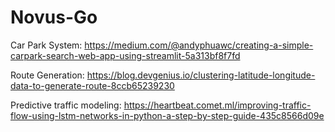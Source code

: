 # Novus-Go


Car Park System:
https://medium.com/@andyphuawc/creating-a-simple-carpark-search-web-app-using-streamlit-5a313bf8f7fd

Route Generation:
https://blog.devgenius.io/clustering-latitude-longitude-data-to-generate-route-8ccb65239230

Predictive traffic modeling:
https://heartbeat.comet.ml/improving-traffic-flow-using-lstm-networks-in-python-a-step-by-step-guide-435c8566d09e
